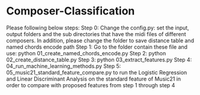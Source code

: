 # Composer-Classification
Please following below steps:
Step 0: Change the config.py: set the input, output folders and the sub directories that have the midi files of different composers. In addition, please change the folder to save distance table and named chords encode path
Step 1: Go to the folder contain these file and use: python 01_create_named_chords_encode.py
Step 2: python 02_create_distance_table.py
Step 3: python 03_extract_features.py
Step 4: 04_run_machine_learning_methods.py
Step 5: 05_music21_standard_feature_compare.py to run the Logistic Regression and Linear Discriminant Analysis on the standard feature of Music21 in order to compare with proposed features from step 1 through step 4
